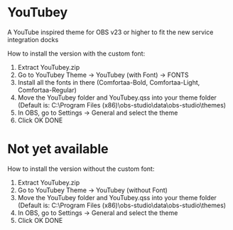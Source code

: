 # YouTubey
A YouTube inspired theme for OBS v23 or higher to fit the new service integration docks

How to install the version with the custom font:

1. Extract YouTubey.zip
2. Go to YouTubey Theme -> YouTubey (with Font) -> FONTS
3. Install all the fonts in there (Comfortaa-Bold, Comfortaa-Light, Comfortaa-Regular)
4. Move the YouTubey folder and YouTubey.qss into your theme folder (Default is: C:\Program Files (x86)\obs-studio\data\obs-studio\themes\)
5. In OBS, go to Settings -> General and select the theme
6. Click OK
DONE

# Not yet available
How to install the version without the custom font:

1. Extract YouTubey.zip
2. Go to YouTubey Theme -> YouTubey (without Font)
3. Move the YouTubey folder and YouTubey.qss into your theme folder (Default is: C:\Program Files (x86)\obs-studio\data\obs-studio\themes\)
4. In OBS, go to Settings -> General and select the theme
5. Click OK
DONE
